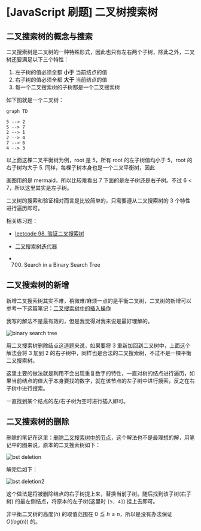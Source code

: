 # [JavaScript 刷题] 二叉树搜索树

## 二叉搜索树的概念与搜索

二叉搜索树是二叉树的一种特殊形式，因此也只有左右两个子树，除此之外，二叉树还要满足以下三个特性：

1. 左子树的值必须全都 **小于** 当前结点的值
2. 右子树的值必须全都 **大于** 当前结点的值
3. 每一个二叉搜索树的子树都是一个二叉搜索树

如下图就是一个二叉树：

```mermaid
graph TD

5 --> 2
5 --> 7
2 --> 1
2 --> 4
7 --> 6
4 --> 3
```

以上面这棵二叉平衡树为例，root 是 5，所有 root 的左子树值均小于 5，root 的右子树均大于 5. 同样，每棵子树本身也是一个二叉平衡树，因此

画图用的是 mermaid，所以比较难看出 7 下面的是左子树还是右子树。不过 $6 < 7$，所以这里其实是左子树。

二叉树的搜索和验证相对而言是比较简单的，只需要遵从二叉搜索树的 3 个特性进行遍历即可。

相关练习题：

- [leetcode 98. 验证二叉搜索树](https://goldenaarcher.blog.csdn.net/article/details/125425574)

- [二叉搜索树迭代器](https://goldenaarcher.blog.csdn.net/article/details/125454664)
- 700. Search in a Binary Search Tree

## 二叉搜索树的新增

新增二叉搜索树其实不难，稍微难/麻烦一点的是平衡二叉树，二叉树的新增可以参考一下这篇笔记：[二叉搜索树中的插入操作](https://goldenaarcher.blog.csdn.net/article/details/125458856)

我写的解法不是最有效的，但是我觉得对我来说是最好理解的。

![binary search tree](https://img-blog.csdnimg.cn/3338d48b259c49688b298fa03278391e.png)

用二叉搜索树删除结点这道题来说，如果要将 3 重新加回到二叉树中，上面这个解法会将 3 加到 2 的右子树中，同样也是合法的二叉搜索树，不过不是一棵平衡二叉搜索树。

这里主要的做法就是利用不会出现重复数字的特性，一直对树的结点进行遍历，如果当前结点的值大于本身要找的数字，就在该节点的左子树中进行搜索，反之在右子树中进行搜索。

一直找到某个结点的左/右子树为空时进行插入即可。

## 二叉搜索树的删除

删除的笔记在这里：[删除二叉搜索树中的节点](https://goldenaarcher.blog.csdn.net/article/details/125466404)，这个解法也不是最理想的解，用笔记中的图来说，原本的二叉搜索树如下：

![bst deletion](https://img-blog.csdnimg.cn/4b154091434c4a6f8d79dbba16020455.png)

解完后如下：

![bst deletion2](https://img-blog.csdnimg.cn/d3e2079f88a44642a5e62f873cf30e21.png)

这个做法是将被删除结点的右子树提上来，替换当前子树。随后找到该子树(右子树) 的最左侧结点，将原本的左子树(这里时 `[5, 4]`) 挂上去即可。

非平衡二叉树的高度($h$) 的取值范围在 $0 \leqq h \leq n$，所以是没有办法保证 $O(log(n))$ 的。
